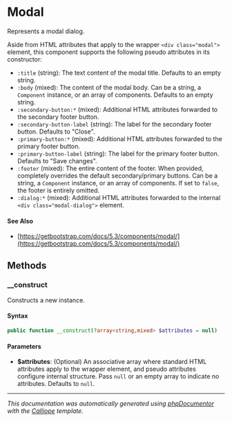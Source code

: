 # Modal

Represents a modal dialog.

Aside from HTML attributes that apply to the wrapper `<div class="modal">`
element, this component supports the following pseudo attributes in its
constructor:

- `:title` (string): The text content of the modal title. Defaults to an
  empty string.
- `:body` (mixed): The content of the modal body. Can be a string, a
  `Component` instance, or an array of components. Defaults to an empty
  string.
- `:secondary-button:*` (mixed): Additional HTML attributes forwarded to
  the secondary footer button.
- `:secondary-button-label` (string): The label for the secondary footer
  button. Defaults to "Close".
- `:primary-button:*` (mixed): Additional HTML attributes forwarded to
  the primary footer button.
- `:primary-button-label` (string): The label for the primary footer button.
  Defaults to "Save changes".
- `:footer` (mixed): The entire content of the footer. When provided,
  completely overrides the default secondary/primary buttons. Can be a
  string, a `Component` instance, or an array of components. If set to
  `false`, the footer is entirely omitted.
- `:dialog:*` (mixed): Additional HTML attributes forwarded to the internal
  `<div class="modal-dialog">` element.

#### See Also

- [https://getbootstrap.com/docs/5.3/components/modal/](https://getbootstrap.com/docs/5.3/components/modal/)

## Methods

### __construct

Constructs a new instance.

#### Syntax

```php
public function __construct(?array<string,mixed> $attributes = null)
```

#### Parameters

- **$attributes**: (Optional) An associative array where standard HTML attributes apply to the wrapper element, and pseudo attributes configure internal structure. Pass `null` or an empty array to indicate no attributes. Defaults to `null`.

---

*This documentation was automatically generated using [phpDocumentor](http://www.phpdoc.org/) with the [Calliope](https://github.com/DaphneWebFramework/Calliope) template.*
